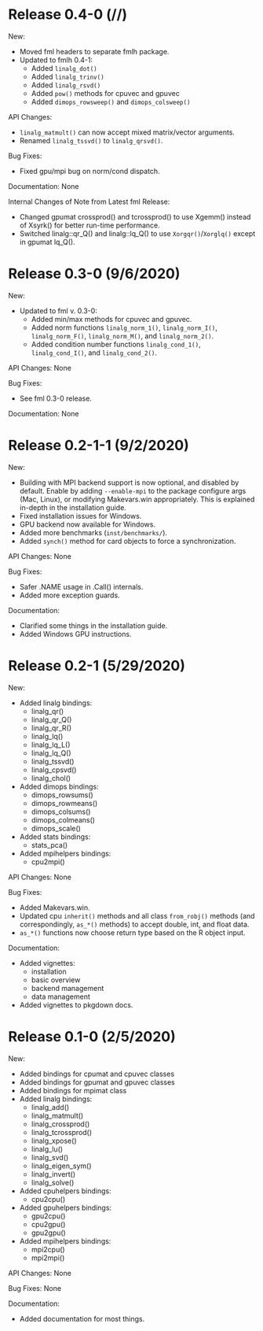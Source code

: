 # Release 0.4-0 (//)

New:
  * Moved fml headers to separate fmlh package.
  * Updated to fmlh 0.4-1:
      - Added `linalg_dot()`
      - Added `linalg_trinv()`
      - Added `linalg_rsvd()`
      - Added `pow()` methods for cpuvec and gpuvec
      - Added `dimops_rowsweep()` and `dimops_colsweep()`

API Changes:
  * `linalg_matmult()` can now accept mixed matrix/vector arguments.
  * Renamed `linalg_tssvd()` to `linalg_qrsvd()`.

Bug Fixes:
  * Fixed gpu/mpi bug on norm/cond dispatch.

Documentation: None

Internal Changes of Note from Latest fml Release:
  * Changed gpumat crossprod() and tcrossprod() to use Xgemm() instead of
    Xsyrk() for better run-time performance.
  * Switched linalg::qr_Q() and linalg::lq_Q() to use `Xorgqr()`/`Xorglq()` except in gpumat lq_Q().





# Release 0.3-0 (9/6/2020)

New:
  * Updated to fml v. 0.3-0:
      - Added min/max methods for cpuvec and gpuvec.
      - Added norm functions `linalg_norm_1()`, `linalg_norm_I()`,
        `linalg_norm_F()`, `linalg_norm_M()`, and `linalg_norm_2()`.
      - Added condition number functions `linalg_cond_1()`, `linalg_cond_I()`, 
        and `linalg_cond_2()`.

API Changes: None

Bug Fixes:
  * See fml 0.3-0 release.

Documentation: None





# Release 0.2-1-1 (9/2/2020)

New:
  * Building with MPI backend support is now optional, and disabled by default. Enable by adding `--enable-mpi` to the package configure args (Mac, Linux), or modifying Makevars.win appropriately. This is explained in-depth in the installation guide.
  * Fixed installation issues for Windows.
  * GPU backend now available for Windows.
  * Added more benchmarks (`inst/benchmarks/`).
  * Added `synch()` method for card objects to force a synchronization.

API Changes: None

Bug Fixes:
  * Safer .NAME usage in .Call() internals.
  * Added more exception guards.

Documentation:
  * Clarified some things in the installation guide.
  * Added Windows GPU instructions.





# Release 0.2-1 (5/29/2020)

New:
  * Added linalg bindings:
      - linalg_qr()
      - linalg_qr_Q()
      - linalg_qr_R()
      - linalg_lq()
      - linalg_lq_L()
      - linalg_lq_Q()
      - linalg_tssvd()
      - linalg_cpsvd()
      - linalg_chol()
  * Added dimops bindings:
      - dimops_rowsums()
      - dimops_rowmeans()
      - dimops_colsums()
      - dimops_colmeans()
      - dimops_scale()
  * Added stats bindings:
      - stats_pca()
  * Added mpihelpers bindings:
      - cpu2mpi()

API Changes: None

Bug Fixes:
  * Added Makevars.win.
  * Updated cpu `inherit()` methods and all class `from_robj()` methods (and
    correspondingly, `as_*()` methods) to accept double, int, and float data.
  * `as_*()` functions now choose return type based on the R object input.

Documentation:
  * Added vignettes:
      - installation
      - basic overview
      - backend management
      - data management
  * Added vignettes to pkgdown docs.





# Release 0.1-0 (2/5/2020)

New:
  * Added bindings for cpumat and cpuvec classes
  * Added bindings for gpumat and gpuvec classes
  * Added bindings for mpimat class
  * Added linalg bindings:
      - linalg_add()
      - linalg_matmult()
      - linalg_crossprod()
      - linalg_tcrossprod()
      - linalg_xpose()
      - linalg_lu()
      - linalg_svd()
      - linalg_eigen_sym()
      - linalg_invert()
      - linalg_solve()
  * Added cpuhelpers bindings:
      - cpu2cpu()
  * Added gpuhelpers bindings:
      - gpu2cpu()
      - cpu2gpu()
      - gpu2gpu()
  * Added mpihelpers bindings:
      - mpi2cpu()
      - mpi2mpi()

API Changes: None

Bug Fixes: None

Documentation:
  * Added documentation for most things.
